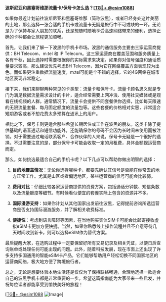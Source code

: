 **波斯尼亚和黑塞哥维那流量卡/保号卡怎么选？[[TG💪+ @esim1088](https://t.me/s/esim1088)]**

如果你最近计划前往波斯尼亚和黑塞哥维那（简称波黑），或者已经身处这片美丽的土地，那么选择一张合适的手机卡或流量卡无疑是旅行中不可或缺的一环。无论是为了保持与家人朋友的联系，还是想随时随地享受高速网络带来的便利，选择正确的卡种都会让旅程更加顺畅。

首先，让我们来了解一下波黑的手机卡市场。波黑的通信服务主要由三家运营商提供：BH Telecom、m:tel 和 IP Telecom。这三家运营商在覆盖范围和服务质量上各有千秋，因此选择时需要根据你的实际需求来决定。如果你对信号强度和通话质量要求较高，那么建议优先考虑BH Telecom，因为它在网络覆盖方面表现较为出色。而如果更注重数据流量速度，m:tel可能是个不错的选择，它的4G网络在城市地区表现非常稳定。

接下来，我们来聊聊两种常见的卡类型：流量卡和保号卡。流量卡顾名思义就是专门为满足数据流量需求设计的卡片，适合经常需要上网冲浪、使用社交媒体或是观看在线视频的人群。通常情况下，流量卡会提供不同套餐供你选择，比如每天限速的无限流量套餐、每月固定额度的流量包等。这些套餐的价格相对实惠，非常适合短期游客或者不想花费太多预算在通讯上的用户。

相比之下，保号卡则更适合那些希望长期居住或工作在波黑的朋友。这类卡除了提供基础的语音通话和短信功能外，还能确保你的号码不会因为长时间未使用而被注销。对于需要通过电话联系客户、合作伙伴的人来说，保号卡无疑是一个很好的选择。不过需要注意的是，部分保号卡可能会收取一定的月租费，具体金额视运营商而定。

那么，如何挑选最适合自己的手机卡呢？以下几点可以帮助你做出明智的选择：

1. **目的地覆盖情况**：无论你选择哪种卡，都要先确认其信号是否能在你常去的地方正常工作。尤其是山区或者偏远地区，某些运营商的信号可能会比较弱。

2. **费用对比**：仔细比较各家运营商提供的资费方案，包括通话分钟数、短信条数以及流量额度等细节。有时候看似便宜的套餐实际上包含的资源并不多。

3. **国际漫游支持**：如果你计划从其他国家出发前往波黑，记得提前咨询所选运营商是否支持国际漫游服务，并了解相关收费标准。

4. **便捷性**：考虑到语言障碍等因素，在当地购买实体SIM卡可能会比邮寄接收虚拟eSIM卡更加方便快捷。当然，如果你熟悉线上操作流程并且不介意等待几天时间收到新卡，则可以选择eSIM作为替代方案。

最后提醒大家，在选购过程中一定要保留好所有交易记录及相关凭证，以便日后查询账单或处理任何可能出现的问题。此外，随着科技发展，现在市面上还出现了许多支持多国通用的智能eSIM卡产品，它们能够帮助用户轻松切换不同国家地区的运营商网络，极大地方便了跨境旅行者。

总之，无论是想要体验本地生活还是仅仅为了保持联络畅通，合理地选择一款适合自己的波黑手机卡都是非常重要的一步。希望这篇指南能为大家带来一些启发，并祝每位读者都能享受到愉快美好的旅程！

[[TG💪+ @esim1088](https://t.me/s/esim1088) ![Image](https://i.postimg.cc/4NQfJmqS/Snipaste-2025-05-13-00-14-12.png)]